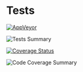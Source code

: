 # Tests

[![AppVeyor](https://ci.appveyor.com/api/projects/status/lcfjc4jox76dia8q?svg=true)](https://ci.appveyor.com/project/bruce-dunwiddie/tsql-parser)

![Tests Summary](https://raw.githubusercontent.com/bruce-dunwiddie/tsql-parser/master/TSQL_Parser/Tests/images/tests.jpg)

[![Coverage Status](https://coveralls.io/repos/github/bruce-dunwiddie/tsql-parser/badge.svg?branch=master)](https://coveralls.io/github/bruce-dunwiddie/tsql-parser?branch=master)

![Code Coverage Summary](https://raw.githubusercontent.com/bruce-dunwiddie/tsql-parser/master/TSQL_Parser/Tests/images/coverage.jpg)
